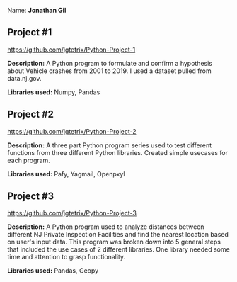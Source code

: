 Name: **Jonathan Gil**

## Project #1
https://github.com/jgtetrix/Python-Project-1

**Description:** A Python program to formulate and confirm a hypothesis about Vehicle crashes from 2001 to 2019. I used a dataset pulled from data.nj.gov.

**Libraries used:** Numpy, Pandas

## Project #2 
https://github.com/jgtetrix/Python-Project-2

**Description:** A three part Python program series used to test different functions from three different Python libraries. Created simple usecases for each program.

**Libraries used:** Pafy, Yagmail, Openpxyl

## Project #3
https://github.com/jgtetrix/Python-Project-3

**Description:** A Python program used to analyze distances between different NJ Private Inspection Facilities and find the nearest location based on user's input data. 
This program was broken down into 5 general steps that included the use cases of 2 different libraries. One library needed some time and attention to grasp functionality.

**Libraries used:** Pandas, Geopy
